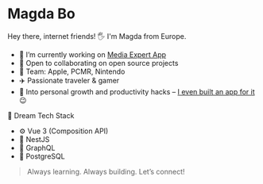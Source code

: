 # Magda Bo
Hey there, internet friends! 🖐️ I'm Magda from Europe. 

- 🔭 I’m currently working on [Media Expert App](https://www.mediaexpert.pl/)
- 👯 Open to collaborating on open source projects
- 💪 Team: Apple, PCMR, Nintendo
- ✈️ Passionate traveler & gamer
- 🧠 Into personal growth and productivity hacks – [I even built an app for it](https://mangose.io/) 😉

🧰 Dream Tech Stack
- ⚙️ Vue 3 (Composition API)
- 🧱 NestJS
- 🧬 GraphQL
- 🐘 PostgreSQL

> Always learning. Always building. Let’s connect!
